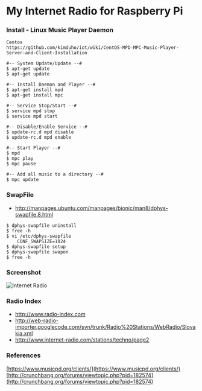 My Internet Radio for Raspberry Pi
==================================

### Install - Linux Music Player Daemon
```
Centos
https://github.com/kimduho/iot/wiki/CentOS-MPD-MPC-Music-Player-Server-and-Client-Installation
```

```
#-- System Update/Update --#
$ apt-get update
$ apt-get update

#-- Install Daemon and Player --#
$ apt-get install mpd
$ apt-get install mpc

#-- Service Stop/Start --#
$ service mpd stop
$ service mpd start

#-- Disable/Enable Service --#
$ update-rc.d mpd disable
$ update-rc.d mpd enable

#-- Start Player --#
$ mpd
$ mpc play
$ mpc pause

#-- Add all music to a directory --#
$ mpc update
```

### SwapFile
* http://manpages.ubuntu.com/manpages/bionic/man8/dphys-swapfile.8.html

```
$ dphys-swapfile uninstall
$ free -h
$ vi /etc/dphys-swapfile
    CONF_SWAPSIZE=1024
$ dphys-swapfile setup
$ dphys-swapfile swapon
$ free -h 
```


### Screenshot
![Internet Radio](https://github.com/kevinduraj/internet-radio/blob/master/internet-radio.png)

### Radio Index
* http://www.radio-index.com
* http://web-radio-importer.googlecode.com/svn/trunk/Radio%20Stations/WebRadio/Slovakia.xml
* http://www.internet-radio.com/stations/techno/page2

### References
[https://www.musicpd.org/clients/](https://www.musicpd.org/clients/)
[http://crunchbang.org/forums/viewtopic.php?pid=182574](http://crunchbang.org/forums/viewtopic.php?pid=182574)
